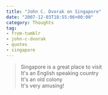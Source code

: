 ```yaml
---
title: "John C. Dvorak on Singapore"
date: "2007-12-03T18:55:06+00:00"
category: Thoughts
tag:
- from-tumblr
- john-c-dvorak
- quotes
- singapore
---
```

> Singapore is a great place to visit  
> It's an English speaking country  
> It's an old colony  
> It's very amusing!  

